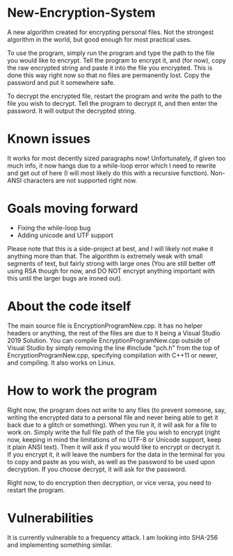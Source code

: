 # New-Encryption-System
A new algorithm created for encrypting personal files. Not the strongest algorithm in the world, but good enough for most practical uses. 

To use the program, simply run the program and type the path to the file you would like to encrypt. Tell the program to encrypt it, and (for now), copy the raw encrypted string and paste it into the file you encrypted. This is done this way right now so that no files are permanently lost. Copy the password and put it somewhere safe.

To decrypt the encrypted file, restart the program and write the path to the file you wish to decrypt. Tell the program to decrypt it, and then enter the password. It will output the decrypted string.

# Known issues
It works for most decently sized paragraphs now! Unfortunately, if given too much info, it now hangs due to a while-loop error which I need to rewrite and get out of here (I will most likely do this with a recursive function). Non-ANSI characters are not supported right now.

# Goals moving forward
* Fixing the while-loop bug
* Adding unicode and UTF support

Please note that this is a side-project at best, and I will likely not make it anything more than that. The algorithm is extremely weak with small segments of text, but fairly strong with large ones (You are still better off using RSA though for now, and DO NOT encrypt anything important with this until the larger bugs are ironed out).

# About the code itself
The main source file is EncryptionProgramNew.cpp. It has no helper headers or anything, the rest of the files are due to it being a Visual Studio 2019 Solution. You can compile EncryptionProgramNew.cpp outside of Visual Studio by simply removing the line #include "pch.h" from the top of EncryptionProgramNew.cpp, specifying compilation with C++11 or newer, and compiling. It also works on Linux. 

# How to work the program
Right now, the program does not write to any files (to prevent someone, say, writing the encrypted data to a personal file and never being able to get it back due to a glitch or something). When you run it, it will ask for a file to work on. Simply write the full file path of the file you wish to encrypt (right now, keeping in mind the limitations of no UTF-8 or Unicode support, keep it plain ANSI text). Then it will ask if you would like to encrypt or decrypt it. If you encrypt it, it will leave the numbers for the data in the terminal for you to copy and paste as you wish, as well as the password to be used upon decryption. If you choose decrypt, it will ask for the password.

Right now, to do encryption then decryption, or vice versa, you need to restart the program. 

# Vulnerabilities
It is currently vulnerable to a frequency attack. I am looking into SHA-256 and implementing something similar. 
